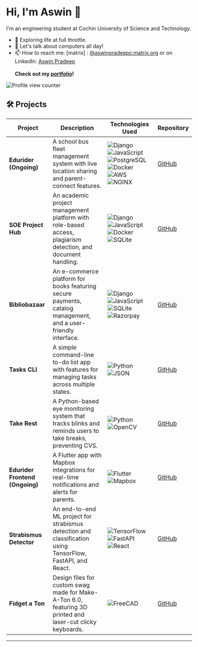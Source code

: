 # Hi, I'm Aswin 👋

I'm an engineering student at Cochin University of Science and Technology.

- 🌱 Exploring life at full throttle. 
- 💬 Let's talk about computers all day!
- 📫 How to reach me: [matrix] : <a href="https://matrix.to/#/@aswinpradeepc:matrix.org" target="_blank">@aswinpradeepc:matrix.org</a> or on LinkedIn: <a href="https://linkedin.com/in/aswinpradeepc" target="_blank">Aswin Pradeep</a><br><br>
<b>Check out my [portfolio](https://aswin.radr.in)!</b> <br>

![Profile view counter](https://komarev.com/ghpvc/?username=aswinpradeepc)

## 🛠️ Projects  

| **Project**                                                                 | **Description**                                                                                          | **Technologies Used**                                                                                                            | **Repository**                                                         |
|-----------------------------------------------------------------------------|----------------------------------------------------------------------------------------------------------|----------------------------------------------------------------------------------------------------------------------------------|------------------------------------------------------------------------|
| **Edurider (Ongoing)**                                                      | A school bus fleet management system with live location sharing and parent-connect features.             | ![Django](https://img.shields.io/badge/-Django-092E20?style=flat&logo=django&logoColor=white) ![JavaScript](https://img.shields.io/badge/-JavaScript-F7DF1E?style=flat&logo=javascript&logoColor=black) ![PostgreSQL](https://img.shields.io/badge/-PostgreSQL-4169E1?style=flat&logo=postgresql&logoColor=white) ![Docker](https://img.shields.io/badge/-Docker-2496ED?style=flat&logo=docker&logoColor=white) ![AWS](https://img.shields.io/badge/-AWS-232F3E?style=flat&logo=amazonaws&logoColor=white) ![NGINX](https://img.shields.io/badge/-NGINX-009639?style=flat&logo=nginx&logoColor=white) | [GitHub](https://github.com/aswinpradeepc/edurider)                                       |
| **SOE Project Hub**                                                         | An academic project management platform with role-based access, plagiarism detection, and document handling. | ![Django](https://img.shields.io/badge/-Django-092E20?style=flat&logo=django&logoColor=white) ![JavaScript](https://img.shields.io/badge/-JavaScript-F7DF1E?style=flat&logo=javascript&logoColor=black) ![Docker](https://img.shields.io/badge/-Docker-2496ED?style=flat&logo=docker&logoColor=white) ![SQLite](https://img.shields.io/badge/-SQLite-003B57?style=flat&logo=sqlite&logoColor=white) | [GitHub](https://github.com/aswinpradeepc/soe-project-hub)            |
| **Bibliobazaar**                                                            | An e-commerce platform for books featuring secure payments, catalog management, and a user-friendly interface. | ![Django](https://img.shields.io/badge/-Django-092E20?style=flat&logo=django&logoColor=white) ![JavaScript](https://img.shields.io/badge/-JavaScript-F7DF1E?style=flat&logo=javascript&logoColor=black) ![SQLite](https://img.shields.io/badge/-SQLite-003B57?style=flat&logo=sqlite&logoColor=white) ![Razorpay](https://img.shields.io/badge/-Razorpay-02042B?style=flat&logo=razorpay&logoColor=white) | [GitHub](https://github.com/aswinpradeepc/bibliobazaar)             |
| **Tasks CLI**                                                               | A simple command-line to-do list app with features for managing tasks across multiple states.            | ![Python](https://img.shields.io/badge/-Python-3776AB?style=flat&logo=python&logoColor=white) ![JSON](https://img.shields.io/badge/-JSON-000000?style=flat&logo=json&logoColor=white) | [GitHub](https://github.com/aswinpradeepc/tasks-cli)                   |
| **Take Rest**                                                               | A Python-based eye monitoring system that tracks blinks and reminds users to take breaks, preventing CVS. | ![Python](https://img.shields.io/badge/-Python-3776AB?style=flat&logo=python&logoColor=white) ![OpenCV](https://img.shields.io/badge/-OpenCV-5C3EE8?style=flat&logo=opencv&logoColor=white) | [GitHub](https://github.com/aswinpradeepc/take-rest)                   |
| **Edurider Frontend (Ongoing)**                                             | A Flutter app with Mapbox integrations for real-time notifications and alerts for parents.               | ![Flutter](https://img.shields.io/badge/-Flutter-02569B?style=flat&logo=flutter&logoColor=white) ![Mapbox](https://img.shields.io/badge/-Mapbox-000000?style=flat&logo=mapbox&logoColor=white) | [GitHub](https://github.com/aswinpradeepc/edurider-frontend)           |
| **Strabismus Detector**                                                     | An end-to-end ML project for strabismus detection and classification using TensorFlow, FastAPI, and React. | ![TensorFlow](https://img.shields.io/badge/-TensorFlow-FF6F00?style=flat&logo=tensorflow&logoColor=white) ![FastAPI](https://img.shields.io/badge/-FastAPI-009688?style=flat&logo=fastapi&logoColor=white) ![React](https://img.shields.io/badge/-React-61DAFB?style=flat&logo=react&logoColor=white) | [GitHub](https://github.com/aswinpradeepc/strabismus-detector)         |
| **Fidget a Ton**                                                            | Design files for custom swag made for Make-A-Ton 6.0, featuring 3D printed and laser-cut clicky keyboards. | ![FreeCAD](https://img.shields.io/badge/-FreeCAD-005CA9?style=flat&logo=freecad&logoColor=white) | [GitHub](https://github.com/aswinpradeepc/fidget-a-ton)                |

---


